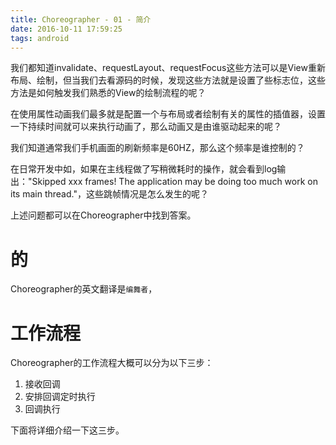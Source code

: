 ```yaml
---
title: Choreographer - 01 - 简介
date: 2016-10-11 17:59:25
tags: android
---
```


我们都知道invalidate、requestLayout、requestFocus这些方法可以是View重新布局、绘制，但当我们去看源码的时候，发现这些方法就是设置了些标志位，这些方法是如何触发我们熟悉的View的绘制流程的呢？

在使用属性动画我们最多就是配置一个与布局或者绘制有关的属性的插值器，设置一下持续时间就可以来执行动画了，那么动画又是由谁驱动起来的呢？

我们知道通常我们手机画面的刷新频率是60HZ，那么这个频率是谁控制的？

在日常开发中如，如果在主线程做了写稍微耗时的操作，就会看到log输出："Skipped xxx frames! The application may be doing too much work on its main thread."，这些跳帧情况是怎么发生的呢？

上述问题都可以在Choreographer中找到答案。

# 的
Choreographer的英文翻译是`编舞者`，

# 工作流程
Choreographer的工作流程大概可以分为以下三步：

1. 接收回调
2. 安排回调定时执行
3. 回调执行

下面将详细介绍一下这三步。